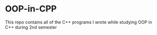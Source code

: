 # OOP-in-CPP
This repo contains all of the C++ programs I wrote while studying OOP in C++ during 2nd semester
